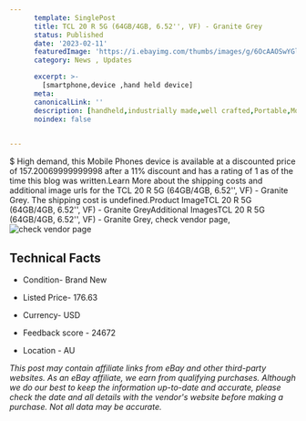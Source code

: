 ```yaml
---
      template: SinglePost
      title: TCL 20 R 5G (64GB/4GB, 6.52'', VF) - Granite Grey
      status: Published
      date: '2023-02-11'
      featuredImage: 'https://i.ebayimg.com/thumbs/images/g/6OcAAOSwYGljhaKc/s-l225.jpg'
      category: News , Updates

      excerpt: >-
        [smartphone,device ,hand held device]
      meta:
      canonicalLink: ''
      description: [handheld,industrially made,well crafted,Portable,Mobile,Compact,Convenient,Lightweight,Maneuverable,Man-portable,Miniature,Carriable,Hand-held,Light,Holdable,Transportable,Mobile device,Pocket-sized,On-the-go,Wireless,Cordless,Compact size,Convenient size, smartphone,device ,hand held device]
      noindex: false

        
---
```

$
    High demand, this Mobile Phones device is available at a discounted price of 157.20069999999998 after a 11% discount and has a rating of 1 as of the time this blog was written.Learn More about the shipping costs and additional image urls for the TCL 20 R 5G (64GB/4GB, 6.52'', VF) - Granite Grey. The shipping cost is undefined.Product ImageTCL 20 R 5G (64GB/4GB, 6.52'', VF) - Granite GreyAdditional ImagesTCL 20 R 5G (64GB/4GB, 6.52'', VF) - Granite Grey, check vendor page, ![check vendor page](https://origin-galleryplus.ebayimg.com/ws/web/165510302371_2_0_1/225x225.jpg,https://origin-galleryplus.ebayimg.com/ws/web/165510302371_3_0_1/225x225.jpg,https://origin-galleryplus.ebayimg.com/ws/web/165510302371_4_0_1/225x225.jpg,https://origin-galleryplus.ebayimg.com/ws/web/165510302371_5_0_1/225x225.jpg)
    
    

 ## Technical Facts 



     
      

 - Condition- Brand New 


      

 - Listed Price- 176.63 


      

 - Currency- USD 


      

 - Feedback score - 24672 


      

 - Location - AU 


      
      

 *_This post may contain affiliate links from eBay and other third-party websites. As an eBay affiliate, we earn from qualifying purchases. Although we do our best to keep the information up-to-date and accurate, please check the date and all details with the vendor's website before making a purchase. Not all data may be accurate._*



    
    
    
    
    